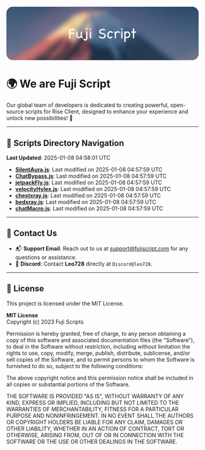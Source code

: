 ![Banner](.github/b.webp)

# 🌍 **We are Fuji Script**

Our global team of developers is dedicated to creating powerful, open-source scripts for Rise Client, designed to enhance your experience and unlock new possibilities! 🌟

---
<!-- SCRIPTS_NAVIGATION_START -->
## 📂 **Scripts Directory Navigation**

**Last Updated**: 2025-01-08 04:58:01 UTC

- **[SilentAura.js](scripts/SilentAura.js)**: Last modified on 2025-01-08 04:57:59 UTC
- **[ChatBypass.js](scripts/ChatBypass.js)**: Last modified on 2025-01-08 04:57:59 UTC
- **[jetpackFly.js](scripts/jetpackFly.js)**: Last modified on 2025-01-08 04:57:59 UTC
- **[velocityHylex.js](scripts/velocityHylex.js)**: Last modified on 2025-01-08 04:57:59 UTC
- **[chestxray.js](scripts/chestxray.js)**: Last modified on 2025-01-08 04:57:59 UTC
- **[bedxray.js](scripts/bedxray.js)**: Last modified on 2025-01-08 04:57:59 UTC
- **[chatMacro.js](scripts/chatMacro.js)**: Last modified on 2025-01-08 04:57:59 UTC

<!-- SCRIPTS_NAVIGATION_END -->

---

## 💬 **Contact Us**  
- 📬 **Support Email**: Reach out to us at [support@fujiscript.com](mailto:support@fujiscript.com) for any questions or assistance.  
- 💬 **Discord**: Contact **Leo728** directly at `Discord@leo728`.

---

## 📜 **License**

This project is licensed under the MIT License.  

**MIT License**  
Copyright (c) 2023 Fuji Scripts  

Permission is hereby granted, free of charge, to any person obtaining a copy of this software and associated documentation files (the "Software"), to deal in the Software without restriction, including without limitation the rights to use, copy, modify, merge, publish, distribute, sublicense, and/or sell copies of the Software, and to permit persons to whom the Software is furnished to do so, subject to the following conditions:  

The above copyright notice and this permission notice shall be included in all copies or substantial portions of the Software.  

THE SOFTWARE IS PROVIDED "AS IS", WITHOUT WARRANTY OF ANY KIND, EXPRESS OR IMPLIED, INCLUDING BUT NOT LIMITED TO THE WARRANTIES OF MERCHANTABILITY, FITNESS FOR A PARTICULAR PURPOSE AND NONINFRINGEMENT. IN NO EVENT SHALL THE AUTHORS OR COPYRIGHT HOLDERS BE LIABLE FOR ANY CLAIM, DAMAGES OR OTHER LIABILITY, WHETHER IN AN ACTION OF CONTRACT, TORT OR OTHERWISE, ARISING FROM, OUT OF OR IN CONNECTION WITH THE SOFTWARE OR THE USE OR OTHER DEALINGS IN THE SOFTWARE.  
